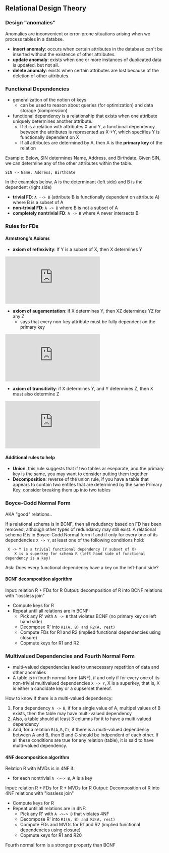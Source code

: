 ## Relational Design Theory

### Design "anomalies" 
Anomalies are inconvenient or error-prone situations arising when we process tables in a databse.                                                                                                
- **insert anomaly**: occurs when certain attributes in the database can't be inserted without the existence of other attributes.
- **update anomaly**: exists when one or more instances of duplicated data is updated, but not all.
- **delete anomaly**: exists when certain attributes are lost because of the deletion of other attributes.

### Functional Dependencies
- generalization of the notion of keys
  - can be used to reason about queries (for optimization) and data storage (compression)
- functional dependency is a relationship that exists when one attribute uniquely determines another attribute.
  - If R is a relation with attributes X and Y, a functional dependency between the attributes is represented as X->Y, which specifies Y is functionally dependent on X                    
  - If all attributes are determined by A, then A is the **primary key** of the relation

Example: Below, SIN determines Name, Address, and Birthdate. Given SIN, we can determine any of the other attributes within the table.
```
SIN -> Name, Address, Birthdate
```

In the examples below, A is the determinant (left side) and B is the dependent (right side)
- **trivial FD**: ```A --> B``` (attribute B is functionally dependent on attribute A) where B is a subset of A
- **non-trivial FD**: ```A -> B``` where B is not a subset of A
- **completely nontrivial FD**: ```A -> B``` where A never intersects B 

### Rules for FDs
#### Armstrong's Axioms
- **axiom of reflexivity**: If Y is a subset of X, then X determines Y 

![equation](https://latex.codecogs.com/gif.latex?%5Ctext%20if%20%5C%3B%20Y%20%5Csubseteq%20X%2C%20%5Ctext%20then%20%5C%3B%20X%20%5Crightarrow%20Y)

- **axiom of augementation**: if X determines Y, then XZ determines YZ for any Z
  - says that every non-key attribute must be fully dependent on the primary key 

![equation](https://latex.codecogs.com/gif.latex?%5Ctext%20if%20%5C%3B%20X%20%5Crightarrow%20Y%2C%20%5Ctext%20then%20%5C%3B%20XZ%20%5Ctext%20%5C%3B%20for%20%5C%3A%20any%20%5C%3B%20Z)

- **axiom of transitivity**: if X determines Y, and Y determines Z, then X must also determine Z

![equation](https://latex.codecogs.com/gif.latex?%5Ctext%20if%20%5C%3B%20X%20%5Crightarrow%20Y%20%5C%3B%20%5Ctext%20and%20%5C%3B%20Y%20%5Crightarrow%20Z%2C%20%5C%3B%20%5Ctext%20then%20%5C%3B%20X%20%5Crightarrow%20Z)

#### Additional rules to help
- **Union**: this rule suggests that if two tables ar eseparate, and the primary key is the same, you may want to consider putting them together
- **Decomposition**: reverse of the union rule, if you have a table that appears to contain two entites that are determined by the same Primary Key, consider breaking them up into two tables 

### Boyce-Codd Normal Form
AKA "good" relations..

If a relational schema is in BCNF, then all redudancy based on FD has been removed, although other types of redundancy may still exist. A relational schema R is in Boyce-Codd Normal form if and if only for every one of its dependencies ```X -> Y```, at least one of the following conditions hold:
```
 X -> Y is a trivial functional dependency (Y subset of X)
    X is a superkey for schema R (left hand side of functional dependency is a key) 
```
Ask: Does every functional dependency have a key on the left-hand side? 

#### BCNF decomposition algorithm
Input: relation R + FDs for R
Output: decomposition of R into BCNF relations with "lossless join"
- Compute keys for R
- Repeat until all relations are in BCNF:
  - Pick any R' with ```A -> B``` that violates BCNF (no primary key on left hand side)
  - Decompose R' into ```R1(A, B) and R2(A, rest)```
  - Compute FDs for R1 and R2 (implied functional dependencies using closure)
  - Copmute keys for R1 and R2

### Multivalued Dependencies and Fourth Normal Form
- multi-valued dependencies lead to unnecessary repetition of data and other anomalies
- A table is in fourth normal form (4NF), if and only if for every one of its non-trivial multivalued dependencies ```X -> Y```, X is a superkey, that is, X is either a candidate key or a supserset thereof. 

How to know if there is a multi-valued dependency: 
1. For a dependency ```A -> B```, if for a single value of A, multipel values of B exists, then the table may have multi-valued dependency
2. Also, a table should at least 3 columns for it to have a multi-valued dependency
3. And, for a relation ```R(A,B,C)```, if there is a multi-valued dependency between A and B, then B and C should be indpendent of each other.
If all these conditions are true for any relation (table), it is said to have multi-valued dependency.

#### 4NF decomposition algorithm
Relation R with MVDs is in 4NF if: 
- for each nontrivial ```A ->-> B```, A is a key

Input: relation R + FDs for R + MVDs for R
Output: Decomposition of R into 4NF relations with "lossless join"
- Compute keys for R
- Repeat until all relations are in 4NF:
  - Pick any R' with ```A ->-> B``` that violates 4NF
  - Decompose R' into ```R1(A, B) and R2(A, rest)```
  - Compute FDs and MVDs for R1 and R2 (implied functional dependencies using closure)
  - Copmute keys for R1 and R20
  
Fourth normal form is a stronger property than BCNF
